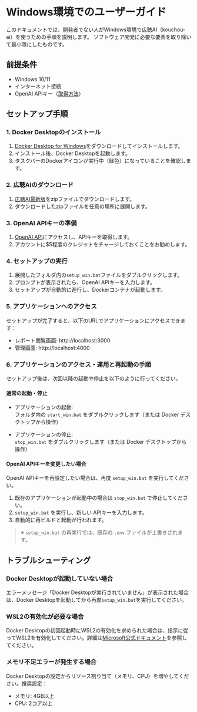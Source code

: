 # Windows環境でのユーザーガイド

このドキュメントでは、開発者でない人がWindows環境で広聴AI（kouchou-ai）を使うための手順を説明します。
ソフトウェア開発に必要な要素を取り除いて最小限にしたものです。

## 前提条件

- Windows 10/11
- インターネット接続
- OpenAI APIキー（[取得方法](https://platform.openai.com/api-keys)）

## セットアップ手順

### 1. Docker Desktopのインストール

1. [Docker Desktop for Windows](https://www.docker.com/products/docker-desktop/)をダウンロードしてインストールします。
2. インストール後、Docker Desktopを起動します。
3. タスクバーのDockerアイコンが実行中（緑色）になっていることを確認します。

### 2. 広聴AIのダウンロード

1. [広聴AI最新版](https://github.com/digitaldemocracy2030/kouchou-ai/archive/refs/heads/main.zip)をzipファイルでダウンロードします。
2. ダウンロードしたzipファイルを任意の場所に展開します。

### 3. OpenAI APIキーの準備

1. [OpenAI API](https://platform.openai.com/api-keys)にアクセスし、APIキーを取得します。
2. アカウントに$5程度のクレジットをチャージしておくことをお勧めします。

### 4. セットアップの実行

1. 展開したフォルダ内の`setup_win.bat`ファイルをダブルクリックします。
2. プロンプトが表示されたら、OpenAI APIキーを入力します。
3. セットアップが自動的に進行し、Dockerコンテナが起動します。

### 5. アプリケーションへのアクセス

セットアップが完了すると、以下のURLでアプリケーションにアクセスできます：

- レポート閲覧画面: http://localhost:3000
- 管理画面: http://localhost:4000

### 6. アプリケーションのアクセス・運用と再起動の手順

セットアップ後は、次回以降の起動や停止を以下のように行ってください。

#### 通常の起動・停止

- アプリケーションの起動:  
  フォルダ内の `start_win.bat` をダブルクリックします（または Docker デスクトップから操作）

- アプリケーションの停止:  
  `stop_win.bat` をダブルクリックします（または Docker デスクトップから操作）

#### OpenAI APIキーを変更したい場合

OpenAI APIキーを再設定したい場合は、再度 `setup_win.bat` を実行してください。

1. 既存のアプリケーションが起動中の場合は `stop_win.bat` で停止してください。  
2. `setup_win.bat` を実行し、新しい APIキーを入力します。  
3. 自動的に再ビルドと起動が行われます。

> ※ `setup_win.bat` の再実行では、既存の `.env` ファイルが上書きされます。

## トラブルシューティング

### Docker Desktopが起動していない場合

エラーメッセージ「Docker Desktopが実行されていません」が表示された場合は、Docker Desktopを起動してから再度`setup_win.bat`を実行してください。

### WSL2の有効化が必要な場合

Docker Desktopの初回起動時にWSL2の有効化を求められた場合は、指示に従ってWSL2を有効化してください。詳細は[Microsoft公式ドキュメント](https://learn.microsoft.com/ja-jp/windows/wsl/install)を参照してください。

### メモリ不足エラーが発生する場合

Docker Desktopの設定からリソース割り当て（メモリ、CPU）を増やしてください。推奨設定：

- メモリ: 4GB以上
- CPU: 2コア以上
